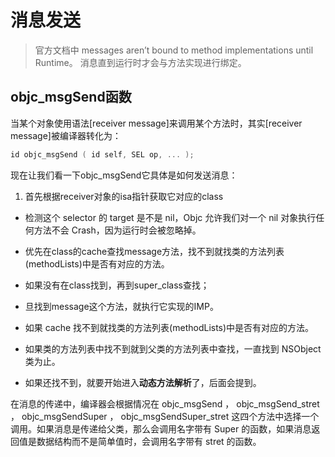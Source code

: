 # 消息发送

>官方文档中 
messages aren’t bound to method implementations until Runtime。
消息直到运行时才会与方法实现进行绑定。

## objc_msgSend函数

当某个对象使用语法[receiver message]来调用某个方法时，其实[receiver message]被编译器转化为：
```c
id objc_msgSend ( id self, SEL op, ... );
```
现在让我们看一下objc_msgSend它具体是如何发送消息：

1. 首先根据receiver对象的isa指针获取它对应的class
- 检测这个 selector 的 target 是不是 nil，Objc 允许我们对一个 nil 对象执行任何方法不会 Crash，因为运行时会被忽略掉。
- 优先在class的cache查找message方法，找不到就找类的方法列表(methodLists)中是否有对应的方法。

- 如果没有在class找到，再到super_class查找；
- 旦找到message这个方法，就执行它实现的IMP。
- 如果 cache 找不到就找类的方法列表(methodLists)中是否有对应的方法。
- 如果类的方法列表中找不到就到父类的方法列表中查找，一直找到 NSObject 类为止。
- 如果还找不到，就要开始进入**动态方法解析**了，后面会提到。

在消息的传递中，编译器会根据情况在 objc_msgSend ， objc_msgSend_stret ， objc_msgSendSuper ， objc_msgSendSuper_stret 这四个方法中选择一个调用。如果消息是传递给父类，那么会调用名字带有 Super 的函数，如果消息返回值是数据结构而不是简单值时，会调用名字带有 stret 的函数。